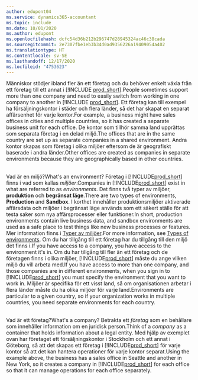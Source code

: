 ```yaml
---
author: edupont04
ms.service: dynamics365-accountant
ms.topic: include
ms.date: 10/01/2020
ms.author: edupont
ms.openlocfilehash: dcfc54d36b212b296747d28945324ac46c38cada
ms.sourcegitcommit: 2e7307fbe1eb3b34d0ad9356226a19409054a402
ms.translationtype: HT
ms.contentlocale: sv-SE
ms.lasthandoff: 12/17/2020
ms.locfileid: "4753623"
---
```

<span data-ttu-id="87605-101">Människor stödjer ibland fler än ett företag och du behöver enkelt växla från ett företag till ett annat i [!INCLUDE [prod_short](prod_short.md)].</span><span class="sxs-lookup"><span data-stu-id="87605-101">People sometimes support more than one company and need to easily switch from working in one company to another in [!INCLUDE [prod_short](prod_short.md)].</span></span> <span data-ttu-id="87605-102">Ett företag kan till exempel ha försäljningskontor i städer och flera länder, så det har skapat en separat affärsenhet för varje kontor.</span><span class="sxs-lookup"><span data-stu-id="87605-102">For example, a business might have sales offices in cities and multiple countries, so it has created a separate business unit for each office.</span></span> <span data-ttu-id="87605-103">De kontor som tillhör samma land upprättas som separata företag i en delad miljö.</span><span class="sxs-lookup"><span data-stu-id="87605-103">The offices that are in the same country are set up as separate companies in a shared environment.</span></span> <span data-ttu-id="87605-104">Andra kontor skapas som företag i olika miljöer eftersom de är geografiskt baserade i andra länder.</span><span class="sxs-lookup"><span data-stu-id="87605-104">Other offices are created as companies in separate environments because they are geographically based in other countries.</span></span><br><br>  

<span data-ttu-id="87605-105">Vad är en miljö?</span><span class="sxs-lookup"><span data-stu-id="87605-105">What's an environment?</span></span> <span data-ttu-id="87605-106">Företag i [!INCLUDE[prod_short](prod_short.md)] finns i vad som kallas *miljöer*.</span><span class="sxs-lookup"><span data-stu-id="87605-106">Companies in [!INCLUDE[prod_short](prod_short.md)] exist in what are referred to as *environments*.</span></span> <span data-ttu-id="87605-107">Det finns två typer av miljöer, **produktion** och **begränsat läge**.</span><span class="sxs-lookup"><span data-stu-id="87605-107">There are two types of environments, **Production** and **Sandbox**.</span></span> <span data-ttu-id="87605-108">I korthet innehåller produktionsmiljöer aktiverade affärsdata och miljöer i begränsat läge används som ett säkert ställe för att testa saker som nya affärsprocesser eller funktioner.</span><span class="sxs-lookup"><span data-stu-id="87605-108">In short, production environments contain live business data, and sandbox environments are used as a safe place to test things like new business processes or features.</span></span> <span data-ttu-id="87605-109">Mer information finns i [Typer av miljöer](/dynamics365/business-central/dev-itpro/administration/tenant-admin-center-environments#types-of-environments).</span><span class="sxs-lookup"><span data-stu-id="87605-109">For more information, see [Types of environments](/dynamics365/business-central/dev-itpro/administration/tenant-admin-center-environments#types-of-environments).</span></span> <span data-ttu-id="87605-110">Om du har tillgång till ett företag har du tillgång till den miljö det finns i.</span><span class="sxs-lookup"><span data-stu-id="87605-110">If you have access to a company, you have access to the environment it's in.</span></span> <span data-ttu-id="87605-111">Om du har tillgång till fler än ett företag och de företagen finns i olika miljöer, [!INCLUDE[prod_short](prod_short.md)] måste du ange vilken miljö du vill arbeta med.</span><span class="sxs-lookup"><span data-stu-id="87605-111">If you have access to more than one company, and those companies are in different environments, when you sign in to [!INCLUDE[prod_short](prod_short.md)] you must specify the environment that you want to work in.</span></span> <span data-ttu-id="87605-112">Miljöer är specifika för ett visst land, så om organisationen arbetar i flera länder måste du ha olika miljöer för varje land.</span><span class="sxs-lookup"><span data-stu-id="87605-112">Environments are particular to a given country, so if your organization works in multiple countries, you need separate environments for each country.</span></span><br><br>  

<span data-ttu-id="87605-113">Vad är ett företag?</span><span class="sxs-lookup"><span data-stu-id="87605-113">What's a company?</span></span> <span data-ttu-id="87605-114">Betrakta ett *företag* som en behållare som innehåller information om en juridisk person.</span><span class="sxs-lookup"><span data-stu-id="87605-114">Think of a *company* as a container that holds information about a legal entity.</span></span> <span data-ttu-id="87605-115">Med hjälp av exemplet ovan har företaget ett försäljningskontor i Stockholm och ett annat i Göteborg, så att det skapas ett företag i [!INCLUDE[prod_short](prod_short.md)] för varje kontor så att det kan hantera operationer för varje kontor separat.</span><span class="sxs-lookup"><span data-stu-id="87605-115">Using the example above, the business has a sales office in Seattle and another in New York, so it creates a company in [!INCLUDE[prod_short](prod_short.md)] for each office so that it can manage operations for each office separately.</span></span>  
